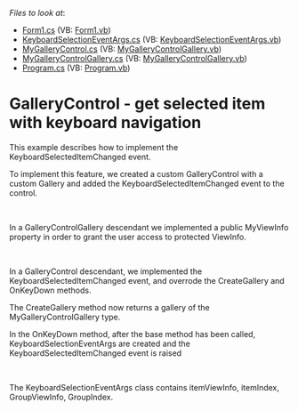 <!-- default file list -->
*Files to look at*:

* [Form1.cs](./CS/WindowsFormsApplication40/Form1.cs) (VB: [Form1.vb](./VB/WindowsFormsApplication40/Form1.vb))
* [KeyboardSelectionEventArgs.cs](./CS/WindowsFormsApplication40/KeyboardSelectionEventArgs.cs) (VB: [KeyboardSelectionEventArgs.vb](./VB/WindowsFormsApplication40/KeyboardSelectionEventArgs.vb))
* [MyGalleryControl.cs](./CS/WindowsFormsApplication40/MyGalleryControl.cs) (VB: [MyGalleryControlGallery.vb](./VB/WindowsFormsApplication40/MyGalleryControlGallery.vb))
* [MyGalleryControlGallery.cs](./CS/WindowsFormsApplication40/MyGalleryControlGallery.cs) (VB: [MyGalleryControlGallery.vb](./VB/WindowsFormsApplication40/MyGalleryControlGallery.vb))
* [Program.cs](./CS/WindowsFormsApplication40/Program.cs) (VB: [Program.vb](./VB/WindowsFormsApplication40/Program.vb))
<!-- default file list end -->
# GalleryControl - get selected item with keyboard navigation


<p>This example describes how to implement the KeyboardSelectedItemChanged event.</p><p>To implement this feature, we created a custom GalleryControl with a custom Gallery and added the KeyboardSelectedItemChanged event to the control.</p><br />
<p>In a GalleryControlGallery descendant we implemented a public MyViewInfo property in order to grant the user access to protected ViewInfo.</p><br />
<p>In a GalleryControl descendant, we implemented the KeyboardSelectedItemChanged event, and overrode the CreateGallery and OnKeyDown methods.</p><p>The CreateGallery method now returns a gallery of the MyGalleryControlGallery type.</p><p>In the OnKeyDown method, after the base method has been called, KeyboardSelectionEventArgs are created and the KeyboardSelectedItemChanged event is raised</p><br />
<p>The KeyboardSelectionEventArgs class contains itemViewInfo, itemIndex, GroupViewInfo, GroupIndex.</p>

<br/>


